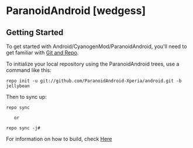 ParanoidAndroid [wedgess]
===============

Getting Started
---------------

To get started with Android/CyanogenMod/ParanoidAndroid, you'll need to get
familiar with [Git and Repo](http://source.android.com/download/using-repo).

To initialize your local repository using the ParanoidAndroid trees, use a command like this:

    repo init -u git://github.com/ParanoidAndroid-Xperia/android.git -b jellybean

Then to sync up:

    repo sync

       or

    repo sync -j#       

For information on how to build, check [Here](https://github.com/ParanoidAndroid-Xperia/paranoid)
